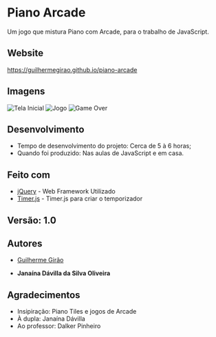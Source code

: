 # Piano Arcade
Um jogo que mistura Piano com Arcade, para o trabalho de JavaScript.

## Website
https://guilhermegirao.github.io/piano-arcade

## Imagens
![Tela Inicial](https://i.imgur.com/Z0e1Sxm.png)
![Jogo](https://i.imgur.com/1N2QI9B.png)
![Game Over](https://i.imgur.com/LoclBP8.png)

## Desenvolvimento
* Tempo de desenvolvimento do projeto: Cerca de 5 à 6 horas;
* Quando foi produzido: Nas aulas de JavaScript e em casa.

## Feito com
* [jQuery](https://jquery.com/) - Web Framework Utilizado
* [Timer.js](https://husa.github.io/timer.js/) - Timer.js para criar o temporizador

## Versão: 1.0

## Autores
- [Guilherme Girão](https://github.com/guilhermegirao)
* **Janaína Dávilla da Silva Oliveira**

## Agradecimentos
* Insipiração: Piano Tiles e jogos de Arcade
* À dupla: Janaína Dávilla
* Ao professor: Dalker Pinheiro
